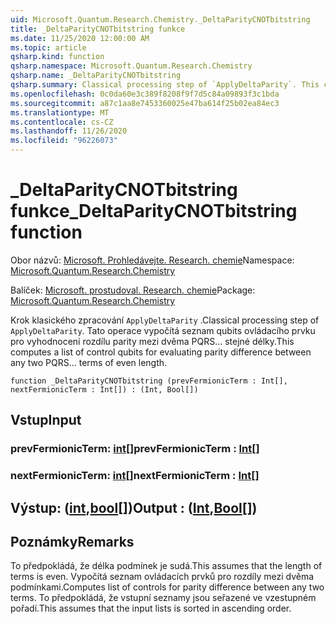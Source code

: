 ```yaml
---
uid: Microsoft.Quantum.Research.Chemistry._DeltaParityCNOTbitstring
title: _DeltaParityCNOTbitstring funkce
ms.date: 11/25/2020 12:00:00 AM
ms.topic: article
qsharp.kind: function
qsharp.namespace: Microsoft.Quantum.Research.Chemistry
qsharp.name: _DeltaParityCNOTbitstring
qsharp.summary: Classical processing step of `ApplyDeltaParity`. This computes a list of control qubits for evaluating parity difference between any two PQRS... terms of even length.
ms.openlocfilehash: 0c0da60e3c389f8208f9f7d5c84a09893f3c1bda
ms.sourcegitcommit: a87c1aa8e7453360025e47ba614f25b02ea84ec3
ms.translationtype: MT
ms.contentlocale: cs-CZ
ms.lasthandoff: 11/26/2020
ms.locfileid: "96226073"
---
```

# <a name="_deltaparitycnotbitstring-function"></a><span data-ttu-id="2dfdb-102">_DeltaParityCNOTbitstring funkce</span><span class="sxs-lookup"><span data-stu-id="2dfdb-102">_DeltaParityCNOTbitstring function</span></span>

<span data-ttu-id="2dfdb-103">Obor názvů: [Microsoft. Prohledávejte. Research. chemie](xref:Microsoft.Quantum.Research.Chemistry)</span><span class="sxs-lookup"><span data-stu-id="2dfdb-103">Namespace: [Microsoft.Quantum.Research.Chemistry](xref:Microsoft.Quantum.Research.Chemistry)</span></span>

<span data-ttu-id="2dfdb-104">Balíček: [Microsoft. prostudoval. Research. chemie](https://nuget.org/packages/Microsoft.Quantum.Research.Chemistry)</span><span class="sxs-lookup"><span data-stu-id="2dfdb-104">Package: [Microsoft.Quantum.Research.Chemistry](https://nuget.org/packages/Microsoft.Quantum.Research.Chemistry)</span></span>


<span data-ttu-id="2dfdb-105">Krok klasického zpracování `ApplyDeltaParity` .</span><span class="sxs-lookup"><span data-stu-id="2dfdb-105">Classical processing step of `ApplyDeltaParity`.</span></span>
<span data-ttu-id="2dfdb-106">Tato operace vypočítá seznam qubits ovládacího prvku pro vyhodnocení rozdílu parity mezi dvěma PQRS... stejné délky.</span><span class="sxs-lookup"><span data-stu-id="2dfdb-106">This computes a list of control qubits for evaluating parity difference between any two PQRS... terms of even length.</span></span>

```qsharp
function _DeltaParityCNOTbitstring (prevFermionicTerm : Int[], nextFermionicTerm : Int[]) : (Int, Bool[])
```


## <a name="input"></a><span data-ttu-id="2dfdb-107">Vstup</span><span class="sxs-lookup"><span data-stu-id="2dfdb-107">Input</span></span>

### <a name="prevfermionicterm--int"></a><span data-ttu-id="2dfdb-108">prevFermionicTerm: [int](xref:microsoft.quantum.lang-ref.int)[]</span><span class="sxs-lookup"><span data-stu-id="2dfdb-108">prevFermionicTerm : [Int](xref:microsoft.quantum.lang-ref.int)[]</span></span>




### <a name="nextfermionicterm--int"></a><span data-ttu-id="2dfdb-109">nextFermionicTerm: [int](xref:microsoft.quantum.lang-ref.int)[]</span><span class="sxs-lookup"><span data-stu-id="2dfdb-109">nextFermionicTerm : [Int](xref:microsoft.quantum.lang-ref.int)[]</span></span>





## <a name="output--intbool"></a><span data-ttu-id="2dfdb-110">Výstup: ([int](xref:microsoft.quantum.lang-ref.int),[bool](xref:microsoft.quantum.lang-ref.bool)[])</span><span class="sxs-lookup"><span data-stu-id="2dfdb-110">Output : ([Int](xref:microsoft.quantum.lang-ref.int),[Bool](xref:microsoft.quantum.lang-ref.bool)[])</span></span>



## <a name="remarks"></a><span data-ttu-id="2dfdb-111">Poznámky</span><span class="sxs-lookup"><span data-stu-id="2dfdb-111">Remarks</span></span>

<span data-ttu-id="2dfdb-112">To předpokládá, že délka podmínek je sudá.</span><span class="sxs-lookup"><span data-stu-id="2dfdb-112">This assumes that the length of terms is even.</span></span>
<span data-ttu-id="2dfdb-113">Vypočítá seznam ovládacích prvků pro rozdíly mezi dvěma podmínkami.</span><span class="sxs-lookup"><span data-stu-id="2dfdb-113">Computes list of controls for parity difference between any two terms.</span></span>
<span data-ttu-id="2dfdb-114">To předpokládá, že vstupní seznamy jsou seřazené ve vzestupném pořadí.</span><span class="sxs-lookup"><span data-stu-id="2dfdb-114">This assumes that the input lists is sorted in ascending order.</span></span>